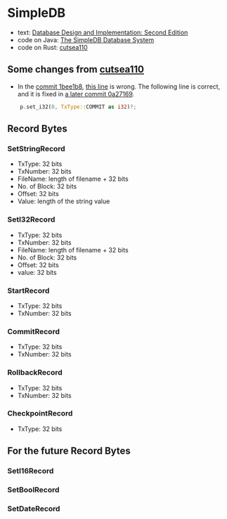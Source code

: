 # SimpleDB

- text: [Database Design and Implementation: Second Edition](https://www.amazon.co.jp/gp/product/3030338355/)
- code on Java: [The SimpleDB Database System](http://www.cs.bc.edu/~sciore/simpledb/)
- code on Rust: [cutsea110](https://github.com/cutsea110/simpledb)


## Some changes from [cutsea110](https://github.com/cutsea110/simpledb)

- In the [commit 1bee1b8](https://github.com/cutsea110/simpledb/commit/1bee1b8524b31fc1e7dbf6eb0f71fc5246163b8a), [this line](https://github.com/cutsea110/simpledb/blob/1bee1b8524b31fc1e7dbf6eb0f71fc5246163b8a/src/tx/recovery/logrecord/commit_record.rs#L39) is wrong. The following line is correct, and it is fixed in [a later commit 0a27169](https://github.com/cutsea110/simpledb/commit/0a271690dcb9978f9763848eef8e4a4e09f55528).
```rust
    p.set_i32(0, TxType::COMMIT as i32)?;
```


## Record Bytes

### SetStringRecord

- TxType: 32 bits
- TxNumber: 32 bits
- FileName: length of filename + 32 bits
- No. of Block: 32 bits
- Offset: 32 bits
- Value: length of the string value


### SetI32Record

- TxType: 32 bits
- TxNumber: 32 bits
- FileName: length of filename + 32 bits
- No. of Block: 32 bits
- Offset: 32 bits
- value: 32 bits


### StartRecord

- TxType: 32 bits
- TxNumber: 32 bits


### CommitRecord

- TxType: 32 bits
- TxNumber: 32 bits


### RollbackRecord

- TxType: 32 bits
- TxNumber: 32 bits


### CheckpointRecord

- TxType: 32 bits



## For the future Record Bytes

### SetI16Record

### SetBoolRecord

### SetDateRecord

